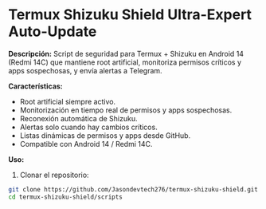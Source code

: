 # Termux Shizuku Shield Ultra-Expert Auto-Update

**Descripción:**
Script de seguridad para Termux + Shizuku en Android 14 (Redmi 14C) que mantiene root artificial, monitoriza permisos críticos y apps sospechosas, y envía alertas a Telegram.

**Características:**
- Root artificial siempre activo.
- Monitorización en tiempo real de permisos y apps sospechosas.
- Reconexión automática de Shizuku.
- Alertas solo cuando hay cambios críticos.
- Listas dinámicas de permisos y apps desde GitHub.
- Compatible con Android 14 / Redmi 14C.

**Uso:**

1. Clonar el repositorio:

```bash
git clone https://github.com/Jasondevtech276/termux-shizuku-shield.git
cd termux-shizuku-shield/scripts
